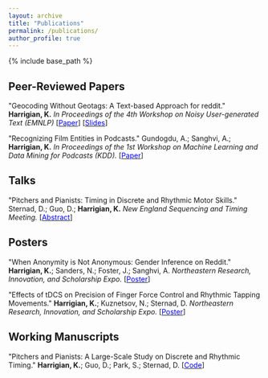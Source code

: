 ```yaml
---
layout: archive
title: "Publications"
permalink: /publications/
author_profile: true
---
```


{% include base_path %}

## Peer-Reviewed Papers

"Geocoding Without Geotags: A Text-based Approach for reddit." **Harrigian, K.** *In Proceedings of the 4th Workshop on Noisy User-generated Text (EMNLP)* [[<span style="color:blue">Paper</span>](http://aclweb.org/anthology/W18-6103)] [[<span style="color:blue">Slides</span>](https://kharrigian.github.io/files/WNUT_Talk.pdf)]

"Recognizing Film Entities in Podcasts." Gundogdu, A.; Sanghvi, A.; **Harrigian, K.** *In Proceedings of the 1st Workshop on Machine Learning and Data Mining for Podcasts (KDD).*  [[<span style="color:blue">Paper</span>](https://arxiv.org/abs/1809.08711)]

## Talks

"Pitchers and Pianists: Timing in Discrete and Rhythmic Motor Skills." Sternad, D.; Guo, D.; **Harrigian, K.** *New England Sequencing and Timing Meeting.* [[<span style="color:blue">Abstract</span>](https://musicdynamicslab.uconn.edu/wp-content/uploads/sites/433/2017/01/NEST17_Schedule.pdf)]

## Posters

"When Anonymity is Not Anonymous: Gender Inference on Reddit." **Harrigian, K.**; Sanders, N.; Foster, J.; Sanghvi, A. *Northeastern Research, Innovation, and Scholarship Expo.* [[<span style="color:blue">Poster</span>](https://www.northeastern.edu/rise/presentations/when-anonymity-is-not-anonymous-gender-inference-on-reddit/)]

"Effects of tDCS on Precision of Finger Force Control and Rhythmic Tapping Movements." **Harrigian, K.**; Kuznetsov, N.; Sternad, D. *Northeastern Research, Innovation, and Scholarship Expo.* [[<span style="color:blue">Poster</span>](https://www.researchgate.net/publication/281032251_Effects_of_tDCS_on_Precision_of_Finger_Force_Control_and_Rhythmic_Tapping_Movements)]

## Working Manuscripts

"Pitchers and Pianists: A Large-Scale Study on Discrete and Rhythmic Timing." **Harrigian, K.**; Guo, D.; Park, S.; Sternad, D. [[<span style="color:blue">Code</span>](https://github.com/kharrigian/pitchers-and-pianists)]
